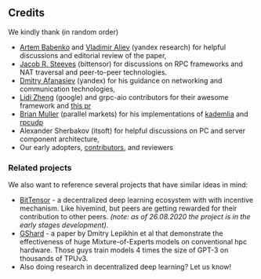 ## Credits

We kindly thank (in random order)
* [Artem Babenko](https://research.yandex.com/people/102794) and 
  [Vladimir Aliev](https://ru.linkedin.com/in/vladimir-aliev-19b93282) (yandex research) for helpful discussions
  and editorial review of the paper,
* [Jacob R. Steeves](https://github.com/unconst) (bittensor) for discussions on RPC frameworks and NAT traversal and 
  peer-to-peer technologies. 
* [Dmitry Afanasiev](https://www.linkedin.com/in/dmitry-afanasiev-295a231/) (yandex) for his guidance on networking
  and communication technologies,
* [Lidi Zheng](https://github.com/lidizheng) (google) and grpc-aio contributors for their awesome framework and [this pr](https://github.com/grpc/grpc/pull/23265)
* [Brian Muller](https://github.com/bmuller/kademlia) (parallel markets) for his implementations of [kademlia](https://github.com/bmuller/kademlia) and [rpcudp](https://github.com/bmuller/rpcudp)  
* Alexander Sherbakov (itsoft) for helpful discussions on PC and server component architecture,
* Our early adopters, [contributors](https://github.com/learning-at-home/hivemind/graphs/contributors), and reviewers


### Related projects

We also want to reference several projects that have similar ideas in mind:

* [BitTensor](https://github.com/opentensor/BitTensor) - a decentralized deep learning ecosystem with with incentive
 mechanism. Like hivemind, but peers are getting rewarded for their contribution to other peers.
  _(note: as of 26.08.2020 the project is in the early stages development)_.
* [GShard](https://arxiv.org/abs/2006.16668) - a paper by Dmitry Lepikhin et al that demonstrate the effectiveness
  of huge Mixture-of-Experts models on conventional hpc hardware. Those guys train models 4 times the size of GPT-3 on thousands of TPUv3.
* Also doing research in decentralized deep learning? Let us know!